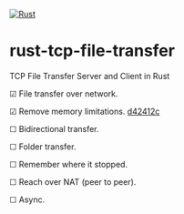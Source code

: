 [![Rust](https://github.com/Tahinli/rust-tcp-file-transfer/actions/workflows/rust.yml/badge.svg?branch=main)](https://github.com/Tahinli/rust-tcp-file-transfer/actions/workflows/rust.yml)
# rust-tcp-file-transfer
TCP File Transfer Server and Client in Rust

☑ File transfer over network.

☑ Remove memory limitations. [d42412c](https://github.com/Tahinli/rust-tcp-file-transfer/pull/1/commits/d42412c57d7d95672ba64b3e489b95f1c4b04a08)

☐ Bidirectional transfer.

☐ Folder transfer.

☐ Remember where it stopped.

☐ Reach over NAT (peer to peer).

☐ Async.
